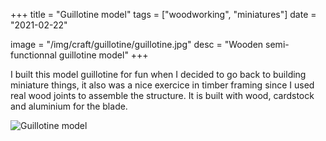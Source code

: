 +++
title = "Guillotine model"
tags = ["woodworking", "miniatures"]
date = "2021-02-22"

image = "/img/craft/guillotine/guillotine.jpg"
desc = "Wooden semi-functionnal guillotine model"
+++

I built this model guillotine for fun when I decided to go back to building miniature things, it also was a nice exercice in timber framing since I used real wood joints to assemble the structure. It is built with wood, cardstock and aluminium for the blade.

![Guillotine model](/img/craft/guillotine/guillotine.jpg)
